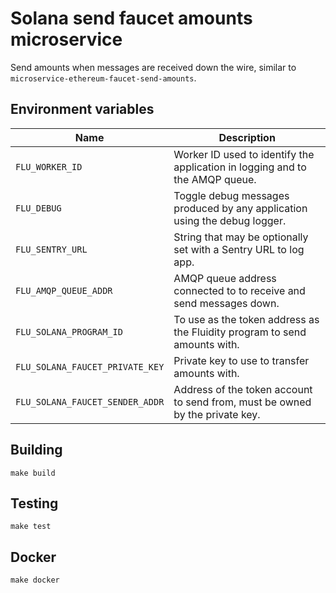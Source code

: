 
# Solana send faucet amounts microservice

Send amounts when messages are received down the wire, similar to
`microservice-ethereum-faucet-send-amounts`.

## Environment variables

|               Name              |                              Description
|---------------------------------|------------------------------------------------------------------------------|
| `FLU_WORKER_ID`                 | Worker ID used to identify the application in logging and to the AMQP queue. |
| `FLU_DEBUG`                     | Toggle debug messages produced by any application using the debug logger.    |
| `FLU_SENTRY_URL`                | String that may be optionally set with a Sentry URL to log app.              |
| `FLU_AMQP_QUEUE_ADDR`           | AMQP queue address connected to to receive and send messages down.           |
| `FLU_SOLANA_PROGRAM_ID`         | To use as the token address as the Fluidity program to send amounts with.    |
| `FLU_SOLANA_FAUCET_PRIVATE_KEY` | Private key to use to transfer amounts with.                                 |
| `FLU_SOLANA_FAUCET_SENDER_ADDR` | Address of the token account to send from, must be owned by the private key. |

## Building

	make build

## Testing

	make test

## Docker

	make docker
